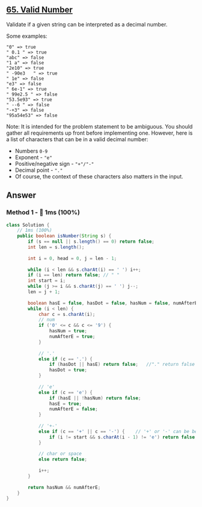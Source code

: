 ## [65. Valid Number](https://leetcode.com/problems/valid-number/)

Validate if a given string can be interpreted as a decimal number.

Some examples:
```
"0" => true
" 0.1 " => true
"abc" => false
"1 a" => false
"2e10" => true
" -90e3   " => true
" 1e" => false
"e3" => false
" 6e-1" => true
" 99e2.5 " => false
"53.5e93" => true
" --6 " => false
"-+3" => false
"95a54e53" => false
```
Note: It is intended for the problem statement to be ambiguous. You should gather all requirements up front before implementing one. However, here is a list of characters that can be in a valid decimal number:

- Numbers `0-9`
- Exponent - `"e"`
- Positive/negative sign - `"+"/"-"`
- Decimal point - `"."`
- Of course, the context of these characters also matters in the input.

## Answer

### Method 1  - :rocket: 1ms (100%)
```java
class Solution {
    // 1ms (100%)
    public boolean isNumber(String s) {
        if (s == null || s.length() == 0) return false;
        int len = s.length();
    
        int i = 0, head = 0, j = len - 1;
        
        while (i < len && s.charAt(i) == ' ') i++;
        if (i == len) return false; // " "
        int start = i;
        while (j >= i && s.charAt(j) == ' ') j--;
        len = j + 1;
        
        boolean hasE = false, hasDot = false, hasNum = false, numAfterE = false;
        while (i < len) {
            char c = s.charAt(i);
            // num
            if ('0' <= c && c <= '9') {
                hasNum = true;
                numAfterE = true;
            }    
            
            // '.' 
            else if (c == '.') {
                if (hasDot || hasE) return false;   //"." return false as well
                hasDot = true;
            } 
            
            // 'e'
            else if (c == 'e') {
                if (hasE || !hasNum) return false;
                hasE = true;
                numAfterE = false;
            }
            
            // '+-'
            else if (c == '+' || c == '-') {    // '+' or '-' can be before num or after e
                if (i != start && s.charAt(i - 1) != 'e') return false;
            }
            
            // char or space
            else return false;
            
            i++;
        }
        
        return hasNum && numAfterE;
    }
}
```
